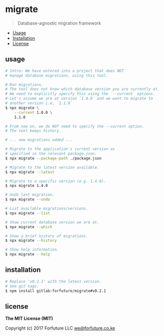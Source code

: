 # migrate

> Database-agnostic migration framework

* [Usage](#usage)
* [Installation](#installation)
* [License](#license)


<a name="usage"></a>
## usage

```bash
# Intro: We have entered into a project that does NOT
# manage database migrations, using this tool.

# Run migrations.
# The tool does not know which database version you are currently at.
# We need to explicitly specify this using the `--current` options.
# Let's assume we are at version `1.0.0` and we want to migrate to
# another version i.e. `1.1.0`
$ npx migrate \
    --current 1.0.0 \
    1.1.0

# From now on, we do NOT need to specify the --current option.
# The tool keeps history.

# ... new migrations added ...

# Migrate to the application's current version as
# specified in the relevant package.json.
$ npx migrate --package-path ./package.json

# Migrate to the latest version available.
$ npx migrate --latest

# Migrate to a specific version (e.g. 1.4.0).
$ npx migrate 1.4.0

# Undo last migration.
$ npx migrate --undo

# List available migrations/versions.
$ npx migrate --list

# Show current database version we are at.
$ npx migrate --which

# Show a brief history of migrations.
$ npx migrate --history

# Show help information.
$ npx migrate --help
```


<a name="installation"></a>
## installation

```bash
# Replace 'v0.2.1' with the latest version.
# See git tags.
$ npm install gitlab:forfuture/migrate#v0.2.1
```


<a name="license"></a>
## license

**The MIT License (MIT)**

Copyright (c) 2017 Forfuture LLC <we@forfuture.co.ke>
